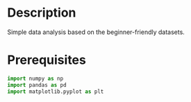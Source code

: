 # Description

Simple data analysis based on the beginner-friendly datasets.

# Prerequisites

```python
import numpy as np
import pandas as pd
import matplotlib.pyplot as plt
```
